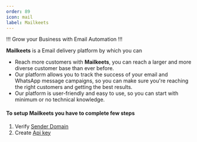 ```yaml
---
order: 89
icon: mail
label: Mailkeets
---
```


!!!
Grow your Business with Email Automation
!!!

**Mailkeets** is a Email delivery platform by which you can

- Reach more customers with **Mailkeets**, you can reach a larger and more diverse customer base than ever before.
- Our platform allows you to track the success of your email and WhatsApp message campaigns, so you can make sure you're reaching the right customers and getting the best results.
- Our platform is user-friendly and easy to use, so you can start with minimum or no technical knowledge.

#### To setup **Mailkeets** you have to complete few steps

1. Verify [Sender Domain](SenderIdentity.md)
2. Create [Api key](../settings/ApiKey.md)
